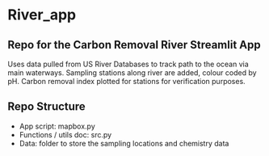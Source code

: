 # River_app

## Repo for the Carbon Removal River Streamlit App

Uses data pulled from US River Databases to track path to the ocean via main waterways. Sampling stations along river are added, colour coded by pH. Carbon removal index plotted for stations for verification purposes.

## Repo Structure

- App script: mapbox.py
- Functions / utils doc: src.py
- Data: folder to store the sampling locations and chemistry data
